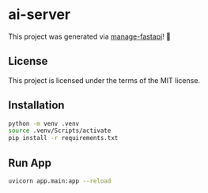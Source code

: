 # ai-server

This project was generated via [manage-fastapi](https://ycd.github.io/manage-fastapi/)! :tada:

## License

This project is licensed under the terms of the MIT license.

## Installation

```bash
python -m venv .venv
source .venv/Scripts/activate
pip install -r requirements.txt
```

## Run App

```bash
uvicorn app.main:app --reload
```
